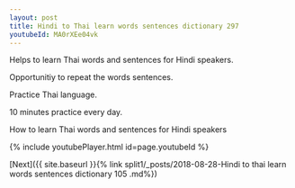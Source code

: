 ```yaml
---
layout: post
title: Hindi to Thai learn words sentences dictionary 297 
youtubeId: MA0rXEe04vk
---
```

 
 
Helps to learn Thai words and sentences for Hindi speakers.

Opportunitiy to repeat the words sentences. 

Practice Thai language. 
 
10 minutes practice every day. 
 
How to learn Thai words and sentences for Hindi speakers 
 
{% include youtubePlayer.html id=page.youtubeId %}
 
 
[Next]({{ site.baseurl }}{% link  split1/_posts/2018-08-28-Hindi to thai learn words sentences dictionary 105 .md%})
 
